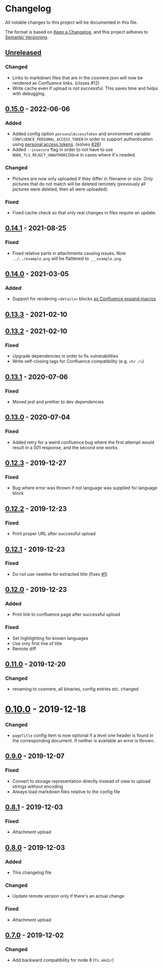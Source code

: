 # Changelog

All notable changes to this project will be documented in this file.

The format is based on [Keep a Changelog](https://keepachangelog.com/en/1.0.0/),
and this project adheres to [Semantic Versioning](https://semver.org/spec/v2.0.0.html).

## [Unreleased]

### Changed

-   Links to markdown files that are in the cosmere.json will now be rendered as Confluence links. (closes #12)
-   Write cache even if upload is not successful. This saves time and helps with debugging.

## [0.15.0] - 2022-06-06

### Added

-   Added config option `personalAccessToken` and environment variable `CONFLUENCE_PERSONAL_ACCESS_TOKEN` in order to support authentication using [personal access tokens](https://confluence.atlassian.com/enterprise/using-personal-access-tokens-1026032365.html). (solves [#26](https://github.com/mihaeu/cosmere/issues/26))
-   Added `--insecure` flag in order to not have to use `NODE_TLS_REJECT_UNAUTHORIZED=0` in cases where it's needed.

### Changed

-   Pictures are now only uploaded if they differ in filename or size. Only pictures that do not match will be deleted remotely (previously all pictures were deleted, then all were uploaded).

### Fixed

-   Fixed cache check so that only real changes in files require an update.

## [0.14.1] - 2021-08-25

### Fixed

-   Fixed relative parts in attachments causing issues. Now `../../example.png` will be flattened to `___example.png`.

## [0.14.0] - 2021-03-05

### Added

-   Support for rendering `<details>` blocks [as Confluence expand macros](https://confluence.atlassian.com/doc/expand-macro-223222352.html)

## [0.13.3] - 2021-02-10

## [0.13.2] - 2021-02-10

### Fixed

-   Upgrade dependencies in order to fix vulnerabilities
-   Write self-closing tags for Confluence compatibility (e.g. `<hr />`)

## [0.13.1] - 2020-07-06

### Fixed

-   Moved jest and prettier to dev dependencies

## [0.13.0] - 2020-07-04

### Fixed

-   Added retry for a weird confluence bug where the first attempt would result in a 501 response, and the second one works

## [0.12.3] - 2019-12-27

### Fixed

-   Bug where error was thrown if not language was supplied for language block

## [0.12.2] - 2019-12-23

### Fixed

-   Print proper URL after successful upload

## [0.12.1] - 2019-12-23

### Fixed

-   Do not use newline for extracted title (fixes [#1](https://github.com/mihaeu/cosmere/issues/1))

## [0.12.0] - 2019-12-23

### Added

-   Print link to confluence page after successful upload

### Fixed

-   Set highlighting for known languages
-   Use only first line of title
-   Remote diff

## [0.11.0] - 2019-12-20

### Changed

-   renaming to cosmere, all binaries, config entries etc. changed

# [0.10.0] - 2019-12-18

### Changed

-   `pageTitle` config item is now optional if a level one header is found in the corresponding document. If neither is available an error is thrown.

## [0.9.0] - 2019-12-07

### Fixed

-   Convert to storage representation directly instead of view to upload strings without encoding
-   Always load markdown files relative to the config file

## [0.8.1] - 2019-12-03

### Fixed

-   Attachment upload

## [0.8.0] - 2019-12-03

### Added

-   This changelog file

### Changed

-   Update remote version only if there's an actual change

### Fixed

-   Attachment upload

## [0.7.0] - 2019-12-02

### Changed

-   Add backward compatibility for node 8 (`fs.mkdir`)

[unreleased]: https://github.com/mihaeu/cosmere/compare/0.15.0...HEAD
[0.15.0]: https://github.com/mihaeu/cosmere/compare/0.14.1...0.15.0
[0.14.1]: https://github.com/mihaeu/cosmere/compare/0.14.0...0.14.1
[0.14.0]: https://github.com/mihaeu/cosmere/compare/0.13.3...0.14.0
[0.13.3]: https://github.com/mihaeu/cosmere/compare/0.13.2...0.13.3
[0.13.2]: https://github.com/mihaeu/cosmere/compare/0.13.1...0.13.2
[0.13.1]: https://github.com/mihaeu/cosmere/compare/0.13.0...0.13.1
[0.13.0]: https://github.com/mihaeu/cosmere/compare/0.12.3...0.13.0
[0.12.3]: https://github.com/mihaeu/cosmere/compare/0.12.2...0.12.3
[0.12.2]: https://github.com/mihaeu/cosmere/compare/0.12.1...0.12.2
[0.12.1]: https://github.com/mihaeu/cosmere/compare/0.12.0...0.12.1
[0.12.0]: https://github.com/mihaeu/cosmere/compare/0.11.0...0.12.0
[0.11.0]: https://github.com/mihaeu/cosmere/compare/0.10.0...0.11.0
[0.10.0]: https://github.com/mihaeu/cosmere/compare/0.9.0...0.10.0
[0.9.0]: https://github.com/mihaeu/cosmere/compare/0.8.1...0.9.0
[0.8.1]: https://github.com/mihaeu/cosmere/compare/0.8.0...0.8.1
[0.8.0]: https://github.com/mihaeu/cosmere/compare/0.7.0...0.8.0
[0.7.0]: https://github.com/mihaeu/cosmere/releases/tag/0.7.0
